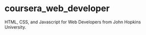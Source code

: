 # coursera_web_developer
HTML, CSS, and Javascript for Web Developers from John Hopkins University.
